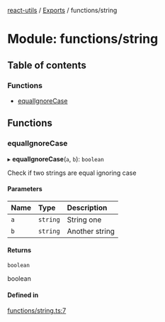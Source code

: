 [react-utils](../README.md) / [Exports](../modules.md) / functions/string

# Module: functions/string

## Table of contents

### Functions

- [equalIgnoreCase](functions_string.md#equalignorecase)

## Functions

### equalIgnoreCase

▸ **equalIgnoreCase**(`a`, `b`): `boolean`

Check if two strings are equal ignoring case

#### Parameters

| Name | Type | Description |
| :------ | :------ | :------ |
| `a` | `string` | String one |
| `b` | `string` | Another string |

#### Returns

`boolean`

boolean

#### Defined in

[functions/string.ts:7](https://github.com/mts88/react-utils/blob/81dab9f/lib/functions/string.ts#L7)

